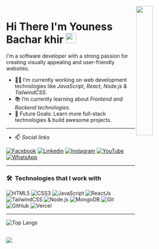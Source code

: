 <img align="right" src="https://raw.githubusercontent.com/younessbachar/younessbachar/main/github-profile.png" width="30%">
<h1>
  Hi There I'm Youness Bachar khir
  <img src="https://media.giphy.com/media/hvRJCLFzcasrR4ia7z/giphy.gif" width="28">
</h1>
<p>
I'm a software developer with a strong passion for creating visually appealing and user-friendly websites. 
</p>

- 👨‍💻 I’m currently working on web development technologies like *JavaScript, React, Node.js & TailwindCSS*.  
- 📚 I’m currently learning about *Frontend and Backend technologies*.  
- 🎯 Future Goals: Learn more full-stack technologies & build awesome projects.  

---

- 📫 *Social links*
<p>
<a href="https://www.facebook.com/"><img
    src="https://img.shields.io/badge/-Facebook-3b5998?style=flat&logo=facebook&logoColor=white" alt="Facebook"></a>
<a href="https://www.linkedin.com/in/younessbachar/"><img
    src="https://img.shields.io/badge/-Linkedin-0072b1?style=flat&logo=linkedin&logoColor=white" alt="Linkedin"></a>
<a href="https://www.instagram.com/"><img
    src="https://img.shields.io/badge/-Instagram-d62976?style=flat&logo=instagram&logoColor=white"
    alt="Instagram"></a>
<a href="https://www.youtube.com/"><img
    src="https://img.shields.io/badge/-YouTube-c4302b?style=flat&logo=youtube&logoColor=white" alt="YouTube"></a>
<a href="https://wa.me/+212691648546"><img
    src="https://img.shields.io/badge/-WhatsApp-25D366?style=flat&logo=whatsapp&logoColor=white" alt="WhatsApp"></a>
</p>

---

### 🛠 &nbsp;Technologies that I work with
![HTML5](https://img.shields.io/badge/-HTML5-000000?style=flat&logo=html5)
![CSS3](https://img.shields.io/badge/-CSS3-000000?style=flat&logo=css3)
![JavaScript](https://img.shields.io/badge/-JavaScript-000000?style=flat&logo=javascript)
![ReactJs](https://img.shields.io/badge/-ReactJs-000000?style=flat&logo=react)
![TailwindCSS](https://img.shields.io/badge/-TailwindCSS-000000?style=flat&logo=tailwindcss)
![Node.js](https://img.shields.io/badge/-Node.js-000000?style=flat&logo=node.js)
![MongoDB](https://img.shields.io/badge/-MongoDB-000000?style=flat&logo=mongodb)
![Git](https://img.shields.io/badge/-Git-000000?style=flat&logo=git)
![GitHub](https://img.shields.io/badge/-GitHub-000000?style=flat&logo=github)
![Vercel](https://img.shields.io/badge/-Vercel-000000?style=flat&logo=vercel)

---

<!-- Stats -->
![Top Langs](https://github-readme-stats.vercel.app/api/top-langs/?username=younessbachar&layout=compact)

<br>
<a href="https://komarev.com/ghpvc/?username=younessbachar&style=for-the-badge">
    <img src="https://komarev.com/ghpvc/?username=younessbachar&style=for-the-badge">
</a>
